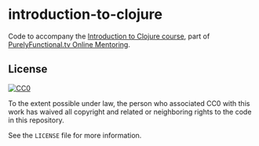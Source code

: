 # introduction-to-clojure

Code to accompany the [Introduction to Clojure course][course], part
of [PurelyFunctional.tv Online Mentoring][mentoring].

[course]: https://purelyfunctional.tv/courses/intro-to-clojure
[mentoring]: https://purelyfunctional.tv/

## License

[![CC0](http://i.creativecommons.org/p/zero/1.0/88x31.png)](http://creativecommons.org/publicdomain/zero/1.0/)

To the extent possible under law, the person who associated CC0 with
this work has waived all copyright and related or neighboring rights
to the code in this repository.

See the `LICENSE` file for more information.
